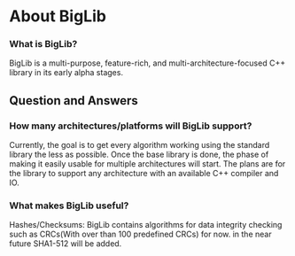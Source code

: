 
# About BigLib

### What is BigLib?
BigLib is a multi-purpose, feature-rich, and multi-architecture-focused C++ library in its early alpha stages. 

## Question and Answers

### How many architectures/platforms will BigLib support?
Currently, the goal is to get every algorithm working using the standard library the less as possible. Once the base library is done, the phase of making it easily usable for multiple architectures will start. The plans are for the library to support any architecture with an available C++ compiler and IO.

### What makes BigLib useful?
Hashes/Checksums: BigLib contains algorithms for data integrity checking such as CRCs(With over than 100 predefined CRCs) for now. in the near future SHA1-512 will be added.
